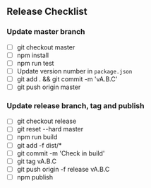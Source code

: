 ## Release Checklist

### Update master branch
- [ ] git checkout master
- [ ] npm install
- [ ] npm run test
- [ ] Update version number in `package.json`
- [ ] git add . && git commit -m 'vA.B.C'
- [ ] git push origin master

### Update release branch, tag and publish
- [ ] git checkout release
- [ ] git reset --hard master
- [ ] npm run build
- [ ] git add -f dist/*
- [ ] git commit -m 'Check in build'
- [ ] git tag vA.B.C
- [ ] git push origin -f release vA.B.C
- [ ] npm publish
